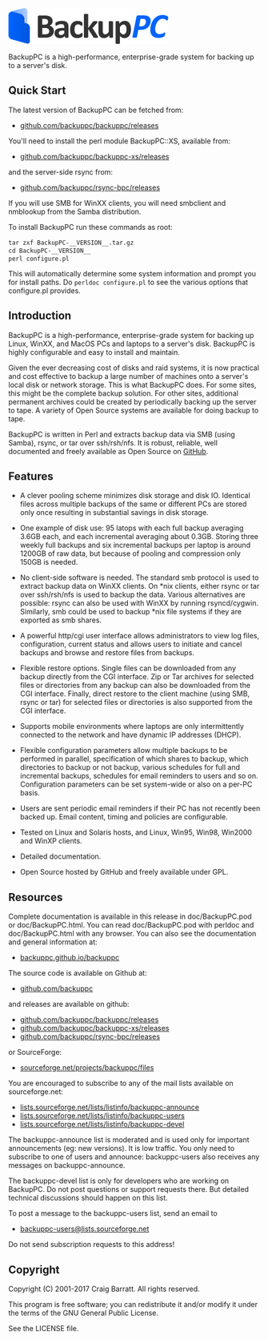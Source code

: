 [![BackupPC](images/logo320.png)](https://backuppc.github.io/backuppc/)

BackupPC is a high-performance, enterprise-grade system for backing up to a server's disk.

## Quick Start

The latest version of BackupPC can be fetched from:

* [github.com/backuppc/backuppc/releases](https://github.com/backuppc/backuppc/releases)

You'll need to install the perl module BackupPC::XS, available from:

* [github.com/backuppc/backuppc-xs/releases](https://github.com/backuppc/backuppc-xs/releases)

and the server-side rsync from:

* [github.com/backuppc/rsync-bpc/releases](https://github.com/backuppc/rsync-bpc/releases)


If you will use SMB for WinXX clients, you will need smbclient and
nmblookup from the Samba distribution.

To install BackupPC run these commands as root:

    tar zxf BackupPC-__VERSION__.tar.gz
    cd BackupPC-__VERSION__
    perl configure.pl

This will automatically determine some system information and prompt you
for install paths. Do `perldoc configure.pl` to see the various options
that configure.pl provides.



## Introduction

BackupPC is a high-performance, enterprise-grade system for backing
up Linux, WinXX, and MacOS PCs and laptops to a server's disk.
BackupPC is highly configurable and easy to install and maintain.

Given the ever decreasing cost of disks and raid systems, it is now
practical and cost effective to backup a large number of machines onto
a server's local disk or network storage. This is what BackupPC does.
For some sites, this might be the complete backup solution. For other
sites, additional permanent archives could be created by periodically
backing up the server to tape. A variety of Open Source systems are
available for doing backup to tape.

BackupPC is written in Perl and extracts backup data via SMB (using Samba),
rsync, or tar over ssh/rsh/nfs. It is robust, reliable, well documented
and freely available as Open Source on [GitHub](https://github.com/backuppc/backuppc/).



## Features

- A clever pooling scheme minimizes disk storage and disk IO. Identical
  files across multiple backups of the same or different PCs are stored
  only once resulting in substantial savings in disk storage.

- One example of disk use: 95 latops with each full backup averaging
  3.6GB each, and each incremental averaging about 0.3GB. Storing
  three weekly full backups and six incremental backups per laptop
  is around 1200GB of raw data, but because of pooling and compression
  only 150GB is needed.

- No client-side software is needed. The standard smb protocol is used
  to extract backup data on WinXX clients. On *nix clients, either rsync
  or tar over ssh/rsh/nfs is used to backup the data. Various alternatives
  are possible: rsync can also be used with WinXX by running rsyncd/cygwin.
  Similarly, smb could be used to backup *nix file systems if they are
  exported as smb shares.

- A powerful http/cgi user interface allows administrators to view log
  files, configuration, current status and allows users to initiate and
  cancel backups and browse and restore files from backups.

- Flexible restore options. Single files can be downloaded from
  any backup directly from the CGI interface. Zip or Tar archives
  for selected files or directories from any backup can also be
  downloaded from the CGI interface. Finally, direct restore to
  the client machine (using SMB, rsync or tar) for selected files
  or directories is also supported from the CGI interface.

- Supports mobile environments where laptops are only intermittently
  connected to the network and have dynamic IP addresses (DHCP).

- Flexible configuration parameters allow multiple backups to be performed
  in parallel, specification of which shares to backup, which directories
  to backup or not backup, various schedules for full and incremental
  backups, schedules for email reminders to users and so on. Configuration
  parameters can be set system-wide or also on a per-PC basis.

- Users are sent periodic email reminders if their PC has not
  recently been backed up. Email content, timing and policies
  are configurable.

- Tested on Linux and Solaris hosts, and Linux, Win95, Win98, Win2000
  and WinXP clients.

- Detailed documentation.

- Open Source hosted by GitHub and freely available under GPL.



## Resources

Complete documentation is available in this release in doc/BackupPC.pod
or doc/BackupPC.html. You can read doc/BackupPC.pod with perldoc and
doc/BackupPC.html with any browser. You can also see the documentation
and general information at:

* [backuppc.github.io/backuppc](https://backuppc.github.io/backuppc)

The source code is available on Github at:

* [github.com/backuppc](https://github.com/backuppc)

and releases are available on github:

* [github.com/backuppc/backuppc/releases](https://github.com/backuppc/backuppc/releases)
* [github.com/backuppc/backuppc-xs/releases](https://github.com/backuppc/backuppc-xs/releases)
* [github.com/backuppc/rsync-bpc/releases](https://github.com/backuppc/rsync-bpc/releases)

or SourceForge:

* [sourceforge.net/projects/backuppc/files](https://sourceforge.net/projects/backuppc/files)

You are encouraged to subscribe to any of the mail lists available
on sourceforge.net:

* [lists.sourceforge.net/lists/listinfo/backuppc-announce](http://lists.sourceforge.net/lists/listinfo/backuppc-announce)
* [lists.sourceforge.net/lists/listinfo/backuppc-users](http://lists.sourceforge.net/lists/listinfo/backuppc-users)
* [lists.sourceforge.net/lists/listinfo/backuppc-devel](http://lists.sourceforge.net/lists/listinfo/backuppc-devel)

The backuppc-announce list is moderated and is used only for
important announcements (eg: new versions). It is low traffic.
You only need to subscribe to one of users and announce: backuppc-users
also receives any messages on backuppc-announce.

The backuppc-devel list is only for developers who are working on BackupPC.
Do not post questions or support requests there. But detailed technical
discussions should happen on this list.

To post a message to the backuppc-users list, send an email to

* backuppc-users@lists.sourceforge.net

Do not send subscription requests to this address!



## Copyright

Copyright (C) 2001-2017 Craig Barratt. All rights reserved.

This program is free software; you can redistribute it and/or modify it under the terms of the GNU General Public License.

See the LICENSE file.
